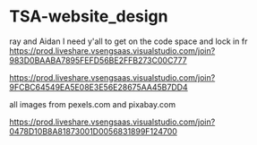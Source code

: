 # TSA-website_design
ray and Aidan I need y'all to get on the code space and lock in fr
https://prod.liveshare.vsengsaas.visualstudio.com/join?983D0BAABA7895FEFD56BE2FFB273C00C777

https://prod.liveshare.vsengsaas.visualstudio.com/join?9FCBC64549EA5E08E3E56E28675AA45B7DD4

all images from pexels.com and pixabay.com


https://prod.liveshare.vsengsaas.visualstudio.com/join?0478D10B8A81873001D0056831899F124700
